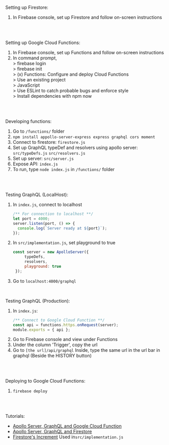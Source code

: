 Setting up Firestore:
1. In Firebase console, set up Firestore and follow on-screen instructions
<br>
<br>

Setting up Google Cloud Functions:
1. In Firebase console, set up Functions and follow on-screen instructions 
2. In command prompt,
   <br>\> firebase login
   <br>\> firebase init
   <br>\> (x) Functions: Configure and deploy Cloud Functions
   <br>\> Use an existing project
   <br>\> JavaScript
   <br>\> Use ESLint to catch probable bugs and enforce style
   <br>\> Install dependencies with npm now
<br>
<br>

Developing functions:
1. Go to `/functions/` folder
2. `npm install appollo-server-express express graphql cors moment`
3. Connect to firestore: `firestore.js`
4. Set up GraphQL typeDef and resolvers using apollo server: 
   `src/typeDefs.js` `src/resolvers.js`
5. Set up server: `src/server.js`
6. Expose API: `index.js`
7. To run, type `node index.js` in `/functions/` folder
<br>
<br>

Testing GraphQL (LocalHost):
1. In `index.js`, connect to localhost 
   ```javascript
   /** For connection to localhost **/
   let port = 4000;
   server.listen(port, () => {
     console.log(`Server ready at ${port}`);
   });
   ```
2. In `src/implementation.js`, set playground to true
   ```javascript
   const server = new ApolloServer({
		typeDefs,
		resolvers,
		playground: true
	});
	```
3. Go to `localhost:4000/graphql`
<br>

Testing GraphQL (Production):
1. In `index.js`:
   ```javascript
   /** Connect to Google Cloud Function **/
   const api = functions.https.onRequest(server);
   module.exports = { api };
   ```
2. Go to Firebase console and view under Functions
3. Under the column 'Trigger', copy the url
4. Go to `[the url]/api/graphql`
   Inside, type the same url in the url bar in graphql (Beside the HISTORY button)
<br>
<br>

Deploying to Google Cloud Functions:
1. `firebase deploy`
<br>
<br>

Tutorials: 
- [Apollo Server, GraphQL and Google Cloud Function](https://medium.com/@choudlet/easy-configuration-graphql-server-with-apollo-server-2-and-firebase-cloud-functions-google-cloud-4c1b46dd98f6)
- [Apollo Server, GraphQL and Firestore](https://github.com/hkhamm/firestore-apollo-graphql)
- [Firestore's Increment](https://fireship.io/snippets/firestore-increment-tips/)
  Used in`src/implementation.js`
